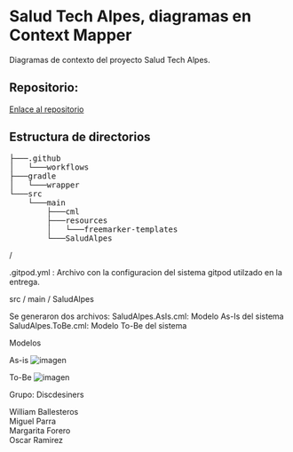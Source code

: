 
# Salud Tech Alpes, diagramas en Context Mapper 

Diagramas de contexto del proyecto Salud Tech Alpes.

## Repositorio:

[Enlace al repositorio](https://github.com/ORamirezBlanco/SaludTechAlpes)


## Estructura de directorios

<pre>
├───.github
│   └───workflows
├───gradle
│   └───wrapper
└───src
    └───main
        ├───cml
        ├───resources
        │   └───freemarker-templates
        └───SaludAlpes
</pre>

/

.gitpod.yml : Archivo con la configuracion del sistema gitpod utilzado en la entrega.


src / main / SaludAlpes

Se generaron dos archivos:
SaludAlpes.AsIs.cml: Modelo As-Is del sistema
SaludAlpes.ToBe.cml: Modelo To-Be del sistema



Modelos

As-is
![imagen](https://github.com/user-attachments/assets/b40f0e0e-35e3-40c7-9f6f-399f1867fb64)

To-Be
![imagen](https://github.com/user-attachments/assets/1c6270cf-9a67-4537-b2e3-51fdbe14aa17)


        
Grupo: Discdesiners

William Ballesteros<br/>
Miguel Parra<br/>
Margarita Forero<br/>
Oscar Ramirez<br/>
